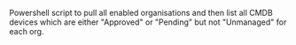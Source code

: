 Powershell script to pull all enabled organisations and then list all CMDB devices which are either "Approved" or "Pending" but not "Unmanaged" for each org.
